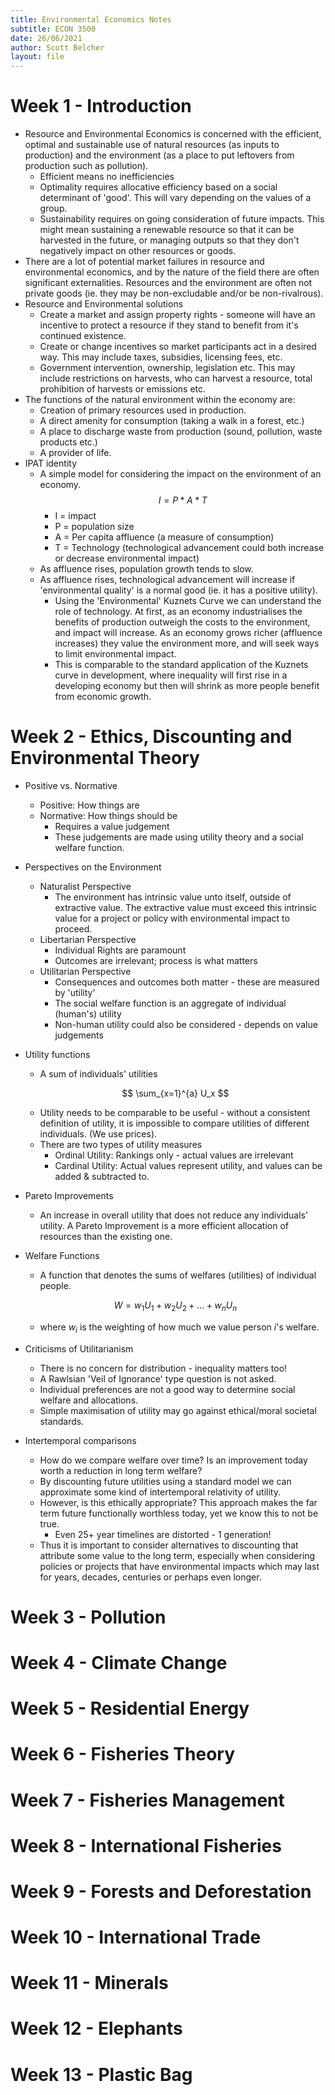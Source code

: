 ```yaml
---
title: Environmental Economics Notes
subtitle: ECON 3500
date: 26/06/2021
author: Scott Belcher
layout: file
---
```

# Week 1 - Introduction
  - Resource and Environmental Economics is concerned with the efficient, optimal and sustainable use of natural resources (as inputs to production) and the environment (as a place to put leftovers from production such as pollution).
    - Efficient means no inefficiencies
    - Optimality requires allocative efficiency based on a social determinant of 'good'. This will vary depending on the values of a group.
    - Sustainability requires on going consideration of future impacts. This might mean sustaining a renewable resource so that it can be harvested in the future, or managing outputs so that they don't negatively impact on other resources or goods.
  - There are a lot of potential market failures in resource and environmental economics, and by the nature of the field there are often significant externalities. Resources and the environment are often not private goods (ie. they may be non-excludable and/or be non-rivalrous).
  - Resource and Environmental solutions
    - Create a market and assign property rights - someone will have an incentive to protect a resource if they stand to benefit from it's continued existence.
    - Create or change incentives so market participants act in a desired way. This may include taxes, subsidies, licensing fees, etc.
    - Government intervention, ownership, legislation etc. This may include restrictions on harvests, who can harvest a resource, total prohibition of harvests or emissions etc.
  - The functions of the natural environment within the economy are:
    - Creation of primary resources used in production.
    - A direct amenity for consumption (taking a walk in a forest, etc.)
    - A place to discharge waste from production (sound, pollution, waste products etc.)
    - A provider of life.
  - IPAT identity
    - A simple model for considering the impact on the environment of an economy.
    $$ I = P * A * T $$
      - I = impact
      - P = population size
      - A = Per capita affluence (a measure of consumption)
      - T = Technology (technological advancement could both increase or decrease environmental impact)
    - As affluence rises, population growth tends to slow.
    - As affluence rises, technological advancement will increase if 'environmental quality' is a normal good (ie. it has a positive utility).
       - Using the 'Environmental' Kuznets Curve we can understand the role of technology. At first, as an economy industrialises the benefits of production outweigh the costs to the environment, and impact will increase. As an economy grows richer (affluence increases) they value the environment more, and will seek ways to limit environmental impact.
       - This is comparable to the standard application of the Kuznets curve in development, where inequality will first rise in a developing economy but then will shrink as more people benefit from economic growth.


# Week 2 - Ethics, Discounting and Environmental Theory

  - Positive vs. Normative
    - Positive: How things are
    - Normative: How things should be
      - Requires a value judgement
      - These judgements are made using utility theory and a social welfare function.
  - Perspectives on the Environment
    - Naturalist Perspective
      - The environment has intrinsic value unto itself, outside of extractive value. The extractive value must exceed this intrinsic value for a project or policy with environmental impact to proceed.
    - Libertarian Perspective
      - Individual Rights are paramount
      - Outcomes are irrelevant; process is what matters
    - Utilitarian Perspective
      - Consequences and outcomes both matter - these are measured by 'utility'
      - The social welfare function is an aggregate of individual (human's) utility
      - Non-human utility could also be considered - depends on value judgements
  - Utility functions
    - A sum of individuals' utilities

    $$ \sum_{x=1}^{a} U_x $$

    - Utility needs to be comparable to be useful - without a consistent definition of utility, it is impossible to compare utilities of different individuals. (We use prices).
    - There are two types of utility measures
      - Ordinal Utility: Rankings only - actual values are irrelevant
      - Cardinal Utility: Actual values represent utility, and values can be added & subtracted to.
  - Pareto Improvements
    - An increase in overall utility that does not reduce any individuals' utility. A Pareto Improvement is a more efficient allocation of resources than the existing one.
  - Welfare Functions
    - A function that denotes the sums of welfares (utilities) of individual people.

    $$ W = w_1 U_1 + w_2 U_2 +  ...  + w_n U_n $$

    - where $w_i$ is the weighting of how much we value person $i$'s welfare.
  - Criticisms of Utilitarianism
    - There is no concern for distribution - inequality matters too!
    - A Rawlsian 'Veil of Ignorance' type question is not asked.
    - Individual preferences are not a good way to determine social welfare and allocations.
    - Simple maximisation of utility may go against ethical/moral societal standards.
  - Intertemporal comparisons
    - How do we compare welfare over time? Is an improvement today worth a reduction in long term welfare?
    - By discounting future utilities using a standard model we can approximate some kind of intertemporal relativity of utility.
    - However, is this ethically appropriate? This approach makes the far term future functionally worthless today, yet we know this to not be true.
      - Even 25+ year timelines are distorted - 1 generation!
    - Thus it is important to consider alternatives to discounting that attribute some value to the long term, especially when considering policies or projects that have environmental impacts which may last for years, decades, centuries or perhaps even longer.

# Week 3 - Pollution

# Week 4 - Climate Change

# Week 5 - Residential Energy

# Week 6 - Fisheries Theory

# Week 7 - Fisheries Management

# Week 8 - International Fisheries

# Week 9 - Forests and Deforestation

# Week 10 - International Trade

# Week 11 - Minerals

# Week 12 - Elephants

# Week 13 - Plastic Bag
